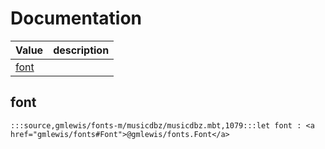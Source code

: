 # Documentation
|Value|description|
|---|---|
|[font](#font)||

## font

```moonbit
:::source,gmlewis/fonts-m/musicdbz/musicdbz.mbt,1079:::let font : <a href="gmlewis/fonts#Font">@gmlewis/fonts.Font</a>
```

